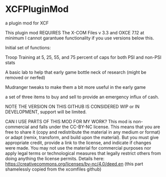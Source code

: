# XCFPluginMod
a plugin mod for XCF

This plugin mod REQUIRES The X-COM Files v 3.3 and OXCE 7.12 at minimum I cannot garantuee functionality if you use versions below this. 

Initial set of functions: 

Troop Training at 5, 25, 55, and 75 percent of caps for both PSI and non-PSI stats 

A basic lab to help that early game bottle neck of research (might be removed or nerfed) 

Mudranger tweaks to make them a bit more useful in the early game 

a set of three items to buy and sell to provide an emergency influx of cash.

NOTE THE VERSION ON THIS GITHUB IS CONSIDERED WIP or IN DEVELOPMENT, support will be limited. 

CAN I USE PARTS OF THIS MOD FOR MY WORK? This mod is non-commercial and falls under the CC-BY-NC license. This means that you are free to share it (copy and redistribute the material in any medium or format) or adapt (remix, transform, and build upon the material). But you must give appropriate credit, provide a link to the license, and indicate if changes were made. You may not use the material for commercial purposes nor apply legal terms or technological measures that legally restrict others from doing anything the license permits. Details here: https://creativecommons.org/licenses/by-nc/4.0/deed.en (this part shamelessly copied from the xcomfiles github) 
